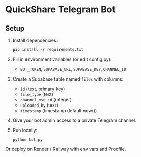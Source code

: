 # QuickShare Telegram Bot

## Setup

1. Install dependencies:
   ```
   pip install -r requirements.txt
   ```

2. Fill in environment variables (or edit config.py):
   - `BOT_TOKEN`, `SUPABASE_URL`, `SUPABASE_KEY`, `CHANNEL_ID`

3. Create a Supabase table named `files` with columns:
   - `id` (text, primary key)
   - `file_type` (text)
   - `channel_msg_id` (integer)
   - `uploaded_by` (text)
   - `timestamp` (timestamp default now())

4. Give your bot admin access to a private Telegram channel.

5. Run locally:
   ```
   python bot.py
   ```

Or deploy on Render / Railway with env vars and Procfile.
